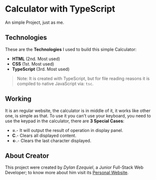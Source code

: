 # Calculator with TypeScript
An simple Project, just as me.

## Technologies
These are the **Technologies** I used to build this simple Calculator:
- **HTML** (2nd. Most used)
- **CSS** (1st. Most used)
- **TypeScript** (3rd. Most used)

> Note: It is created with TypeScript, but for file reading reasons it is compiled to native JavaScript via: `tsc`.

## Working
It is an regular website, the calculator is in middle of it, it works like other one, is simple as that. To use it you can't use your keyboard,
you need to use the keypad in the calculator, there are **3 Special Cases**:
- **=**.- It will output the result of operation in display panel.
- **C**.- Clears all displayed content.
- **←**.- Clears the last character displayed.

## About Creator
This project were created by *Dylan Ezequiel*, a Junior Full-Stack Web Developer; to know more about him visit its
[Personal Website](https://dylan-ezequiel.w3spaces.com).
